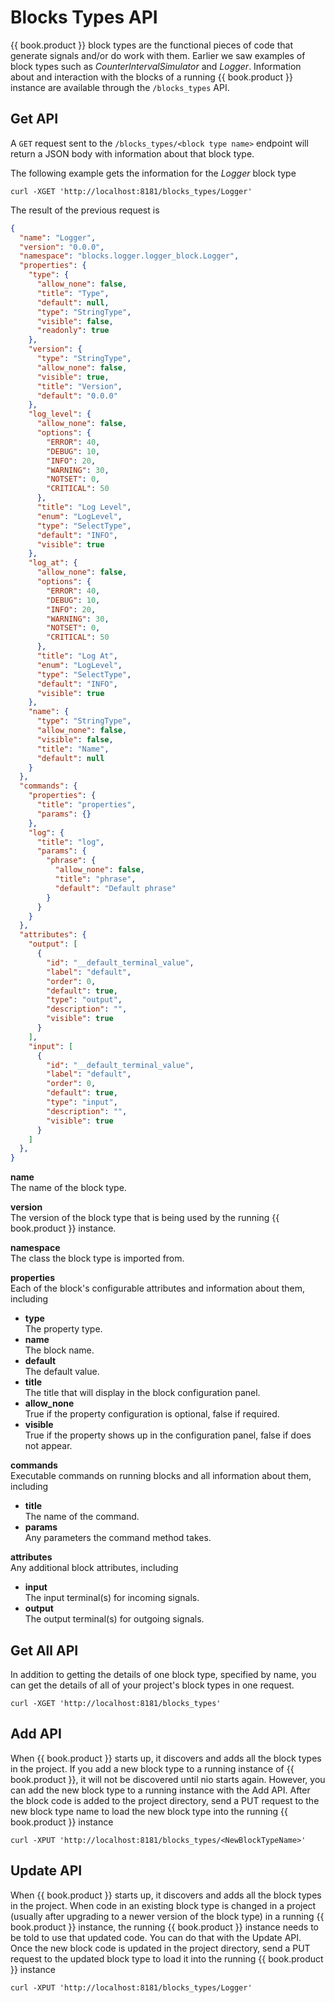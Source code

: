 # Blocks Types API

{{ book.product }} block types are the functional pieces of code that generate signals and/or do work with them. Earlier we saw examples of block types such as _CounterIntervalSimulator_ and _Logger_. Information about and interaction with the blocks of a running {{ book.product }} instance are available through the `/blocks_types` API.

## Get API

A `GET` request sent to the `/blocks_types/<block type name>` endpoint will return a JSON body with information about that block type.

The following example gets the information for the _Logger_ block type

    curl -XGET 'http://localhost:8181/blocks_types/Logger'

The result of the previous request is
```json
{
  "name": "Logger",
  "version": "0.0.0",
  "namespace": "blocks.logger.logger_block.Logger",
  "properties": {
    "type": {
      "allow_none": false,
      "title": "Type",
      "default": null,
      "type": "StringType",
      "visible": false,
      "readonly": true
    },
    "version": {
      "type": "StringType",
      "allow_none": false,
      "visible": true,
      "title": "Version",
      "default": "0.0.0"
    },
    "log_level": {
      "allow_none": false,
      "options": {
        "ERROR": 40,
        "DEBUG": 10,
        "INFO": 20,
        "WARNING": 30,
        "NOTSET": 0,
        "CRITICAL": 50
      },
      "title": "Log Level",
      "enum": "LogLevel",
      "type": "SelectType",
      "default": "INFO",
      "visible": true
    },
    "log_at": {
      "allow_none": false,
      "options": {
        "ERROR": 40,
        "DEBUG": 10,
        "INFO": 20,
        "WARNING": 30,
        "NOTSET": 0,
        "CRITICAL": 50
      },
      "title": "Log At",
      "enum": "LogLevel",
      "type": "SelectType",
      "default": "INFO",
      "visible": true
    },
    "name": {
      "type": "StringType",
      "allow_none": false,
      "visible": false,
      "title": "Name",
      "default": null
    }
  },
  "commands": {
    "properties": {
      "title": "properties",
      "params": {}
    },
    "log": {
      "title": "log",
      "params": {
        "phrase": {
          "allow_none": false,
          "title": "phrase",
          "default": "Default phrase"
        }
      }
    }
  },
  "attributes": {
    "output": [
      {
        "id": "__default_terminal_value",
        "label": "default",
        "order": 0,
        "default": true,
        "type": "output",
        "description": "",
        "visible": true
      }
    ],
    "input": [
      {
        "id": "__default_terminal_value",
        "label": "default",
        "order": 0,
        "default": true,
        "type": "input",
        "description": "",
        "visible": true
      }
    ]
  },
}
```

**name**<br>The name of the block type.

**version**<br>The version of the block type that is being used by the running {{ book.product }} instance.

**namespace**<br>The class the block type is imported from.

**properties**<br>Each of the block's configurable attributes and information about them, including
 - **type**<br>The property type.
 - **name**<br>The block name.
 - **default**<br>The default value.
 - **title**<br>The title that will display in the block configuration panel.
 - **allow_none**<br>True if the property configuration is optional, false if required.
 - **visible**<br>True if the property shows up in the configuration panel, false if does not appear.

**commands**<br>Executable commands on running blocks and all information about them, including
  - **title**<br>The name of the command.
  - **params**<br>Any parameters the command method takes.

**attributes**<br>Any additional block attributes, including
  - **input**<br>The input terminal(s) for incoming signals.
  - **output**<br>The output terminal(s) for outgoing signals.

## Get All API

In addition to getting the details of one block type, specified by name, you can get the details of all of your project's block types in one request.

    curl -XGET 'http://localhost:8181/blocks_types'

## Add API

When {{ book.product }} starts up, it discovers and adds all the block types in the project. If you add a new block type to a running instance of {{ book.product }}, it will not be discovered until nio starts again. However, you can add the new block type to a running instance with the Add API. After the block code is added to the project directory, send a PUT request to the new block type name to load the new block type into the running {{ book.product }} instance

    curl -XPUT 'http://localhost:8181/blocks_types/<NewBlockTypeName>'

## Update API

When {{ book.product }} starts up, it discovers and adds all the block types in the project. When code in an existing block type is changed in a project (usually after upgrading to a newer version of the block type) in a running {{ book.product }} instance, the running {{ book.product }} instance needs to be told to use that updated code. You can do that with the Update API. Once the new block code is updated in the project directory, send a PUT request to the updated block type to load it into the running {{ book.product }} instance

    curl -XPUT 'http://localhost:8181/blocks_types/Logger'
